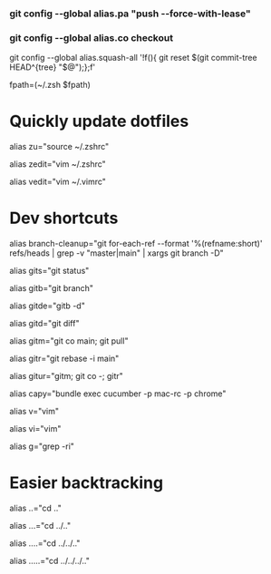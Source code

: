 ### git config --global alias.pa "push --force-with-lease"
### git config --global alias.co checkout
git config --global alias.squash-all '!f(){ git reset $(git commit-tree HEAD^{tree} "$@");};f'



fpath=(~/.zsh $fpath)



# Quickly update dotfiles

alias zu="source ~/.zshrc"

alias zedit="vim ~/.zshrc"

alias vedit="vim ~/.vimrc"



# Dev shortcuts
alias branch-cleanup="git for-each-ref --format '%(refname:short)' refs/heads | grep -v "master\|main" | xargs git branch -D"

alias gits="git status"

alias gitb="git branch"

alias gitde="gitb -d"

alias gitd="git diff"

alias gitm="git co main; git pull"

alias gitr="git rebase -i main"

alias gitur="gitm; git co -; gitr"

alias capy="bundle exec cucumber -p mac-rc -p chrome"



alias v="vim"

alias vi="vim"

alias g="grep -ri"



# Easier backtracking

alias ..="cd .."

alias ...="cd ../.."

alias ....="cd ../../.."

alias .....="cd ../../../.."
